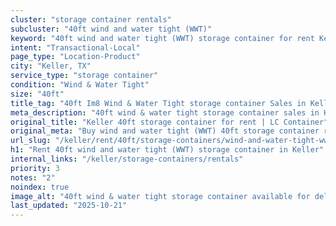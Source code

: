 ```yaml
---
cluster: "storage container rentals"
subcluster: "40ft wind and water tight (WWT)"
keyword: "40ft wind and water tight (WWT) storage container for rent Keller, TX"
intent: "Transactional-Local"
page_type: "Location-Product"
city: "Keller, TX"
service_type: "storage container"
condition: "Wind & Water Tight"
size: "40ft"
title_tag: "40ft Im8 Wind & Water Tight storage container Sales in Keller | LC Container"
meta_description: "40ft wind & water tight storage container sales in Keller. Fast delivery, competitive pricing. Serving storage containers area. Quote ID: U5W. Call (214) 524-4168 for your free quote today."
original_title: "Keller 40ft storage container for rent | LC Container"
original_meta: "Buy wind and water tight (WWT) 40ft storage container rent with local delivery in Keller, TX. LC Container — local Since 2003. Request a fast quote today."
url_slug: "/keller/rent/40ft/storage-containers/wind-and-water-tight-wwt"
h1: "Rent 40ft wind and water tight (WWT) storage container in Keller"
internal_links: "/keller/storage-containers/rentals"
priority: 3
notes: "2"
noindex: true
image_alt: "40ft wind & water tight storage container available for delivery in Keller"
last_updated: "2025-10-21"
---
```


<!-- TODO: Add unique city/inventory copy, images, and internal links here. -->
